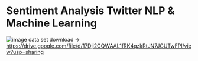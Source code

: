 # Sentiment Analysis Twitter NLP & Machine Learning    
![image](https://github.com/user-attachments/assets/c2b32f14-2a89-4de0-9d84-e94d3a62b258)
data set download -> https://drive.google.com/file/d/17Dji2GQWAAL1fRK4qzkRtJN7JGUTwFPl/view?usp=sharing  




